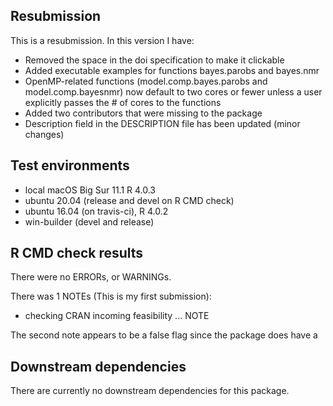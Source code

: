 ## Resubmission
This is a resubmission. In this version I have:

* Removed the space in the doi specification to make it clickable
* Added executable examples for functions bayes.parobs and bayes.nmr
* OpenMP-related functions (model.comp.bayes.parobs and model.comp.bayesnmr) now default to two cores or fewer unless a user explicitly passes the # of cores to the functions
* Added two contributors that were missing to the package
* Description field in the DESCRIPTION file has been updated (minor changes)

## Test environments
* local macOS Big Sur 11.1 R 4.0.3
* ubuntu 20.04 (release and devel on R CMD check)
* ubuntu 16.04 (on travis-ci), R 4.0.2
* win-builder (devel and release)

## R CMD check results
There were no ERRORs, or WARNINGs.

There was 1 NOTEs (This is my first submission):

* checking CRAN incoming feasibility ... NOTE

The second note appears to be a false flag since the package does have a


## Downstream dependencies
There are currently no downstream dependencies for this package.

